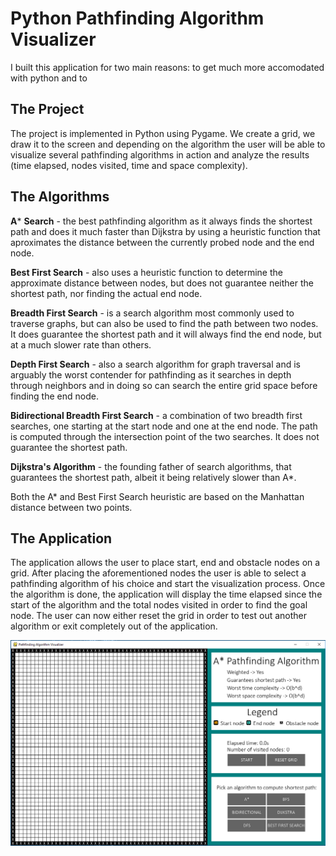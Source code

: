 # Python Pathfinding Algorithm Visualizer

I built this application for two main reasons: to get much more accomodated with python and to 

## The Project

The project is implemented in Python using Pygame. We create a grid, we draw it to the screen and depending on the algorithm the user will be able to visualize several pathfinding algorithms in action and analyze the results (time elapsed, nodes visited, time and space complexity).

## The Algorithms

**A*** **Search** - the best pathfinding algorithm as it always finds the shortest path and does it much faster than Dijkstra by using a heuristic function that aproximates the distance between the currently probed node and the end node.

**Best First Search** - also uses a heuristic function to determine the approximate distance between nodes, but does not guarantee neither the shortest path, nor finding the actual end node.

**Breadth First Search** - is a search algorithm most commonly used to traverse graphs, but can also be used to find the path between two nodes. It does guarantee the shortest path and it will always find the end node, but at a much slower rate than others.

**Depth First Search** - also a search algorithm for graph traversal and is arguably the worst contender for pathfinding as it searches in depth through neighbors and in doing so can search the entire grid space before finding the end node.

**Bidirectional Breadth First Search** - a combination of two breadth first searches, one starting at the start node and one at the end node. The path is computed through the intersection point of the two searches. It does not guarantee the shortest path.

**Dijkstra's Algorithm** - the founding father of search algorithms, that guarantees the shortest path, albeit it being relatively slower than A*.

Both the A* and Best First Search heuristic are based on the Manhattan distance between two points.

## The Application 

The application allows the user to place start, end and obstacle nodes on a grid. After placing the aforementioned nodes the user is able to select a pathfinding algorithm of his choice and start the visualization process. Once the algorithm is done, the application will display the time elapsed since the start of the algorithm and the total nodes visited in order to find the goal node. The user can now either reset the grid in order to test out another algorithm or exit completely out of the application.

![](application.png)
